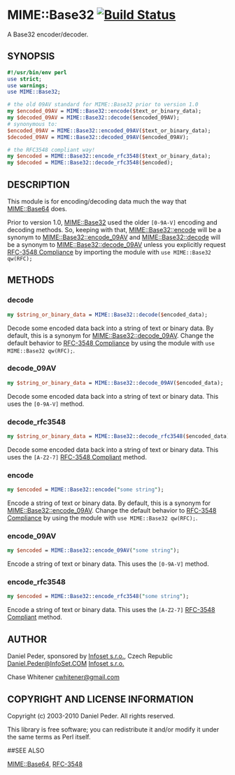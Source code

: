 # MIME::Base32 [![Build Status](https://travis-ci.org/genio/p5-mime-base32.svg?branch=master)](https://travis-ci.org/genio/p5-mime-base32)

A Base32 encoder/decoder.

## SYNOPSIS
```perl
#!/usr/bin/env perl
use strict;
use warnings;
use MIME::Base32;

# the old 09AV standard for MIME::Base32 prior to version 1.0
my $encoded_09AV = MIME::Base32::encode($text_or_binary_data);
my $decoded_09AV = MIME::Base32::decode($encoded_09AV);
# synonymous to:
$encoded_09AV = MIME::Base32::encoded_09AV($text_or_binary_data);
$decoded_09AV = MIME::Base32::decoded_09AV($encoded_09AV);

# the RFC3548 compliant way!
my $encoded = MIME::Base32::encode_rfc3548($text_or_binary_data);
my $decoded = MIME::Base32::decode_rfc3548($encoded);
```

## DESCRIPTION
This module is for encoding/decoding data much the way that [MIME::Base64](https://metacpan.org/pod/MIME::Base64) does.

Prior to version 1.0, [MIME::Base32](https://github.com/genio/p5-mime-base32) used the older ```[0-9A-V]``` encoding and decoding methods. So, keeping with that, [MIME::Base32::encode](#encode) will be a synonym to [MIME::Base32::encode_09AV](#encode_09AV) and [MIME::Base32::decode](#encode) will be a synonym to [MIME::Base32::decode_09AV](#decode_09AV) unless you explicitly request [RFC-3548 Compliance](https://tools.ietf.org/html/rfc3548#section-5) by importing the module with ```use MIME::Base32 qw(RFC);```

## METHODS

### decode

```perl
my $string_or_binary_data = MIME::Base32::decode($encoded_data);
```

Decode some encoded data back into a string of text or binary data.  By default, this is a synonym for [MIME::Base32::decode_09AV](#decode_09AV).
Change the default behavior to [RFC-3548 Compliance](https://tools.ietf.org/html/rfc3548#section-5) by using the module with ```use MIME::Base32 qw(RFC);```.

### decode_09AV

```perl
my $string_or_binary_data = MIME::Base32::decode_09AV($encoded_data);
```

Decode some encoded data back into a string of text or binary data. This uses the ```[0-9A-V]``` method.

### decode_rfc3548

```perl
my $string_or_binary_data = MIME::Base32::decode_rfc3548($encoded_data);
```
Decode some encoded data back into a string of text or binary data. This uses the ```[A-Z2-7]``` [RFC-3548 Compliant](https://tools.ietf.org/html/rfc3548#section-5) method.

### encode

```perl
my $encoded = MIME::Base32::encode("some string");
```

Encode a string of text or binary data.  By default, this is a synonym for [MIME::Base32::encode_09AV](#encode_09AV).
Change the default behavior to [RFC-3548 Compliance](https://tools.ietf.org/html/rfc3548#section-5) by
using the module with ```use MIME::Base32 qw(RFC);```.

### encode_09AV

```perl
my $encoded = MIME::Base32::encode_09AV("some string");
```

Encode a string of text or binary data. This uses the ```[0-9A-V]``` method.

### encode_rfc3548

```perl
my $encoded = MIME::Base32::encode_rfc3548("some string");
```

Encode a string of text or binary data. This uses the ```[A-Z2-7]``` [RFC-3548 Compliant](https://tools.ietf.org/html/rfc3548#section-5) method.


## AUTHOR

Daniel Peder, sponsored by [Infoset s.r.o.](http://www.infoset.com), Czech Republic
<Daniel.Peder@InfoSet.COM> [Infoset s.r.o.](http://www.infoset.com)

Chase Whitener <cwhitener@gmail.com>

## COPYRIGHT AND LICENSE INFORMATION

Copyright (c) 2003-2010 Daniel Peder.  All rights reserved.

This library is free software; you can redistribute it and/or
modify it under the same terms as Perl itself.

##SEE ALSO

[MIME::Base64](https://metacpan.org/pod/MIME::Base64), [RFC-3548](https://tools.ietf.org/html/rfc3548#section-5)

